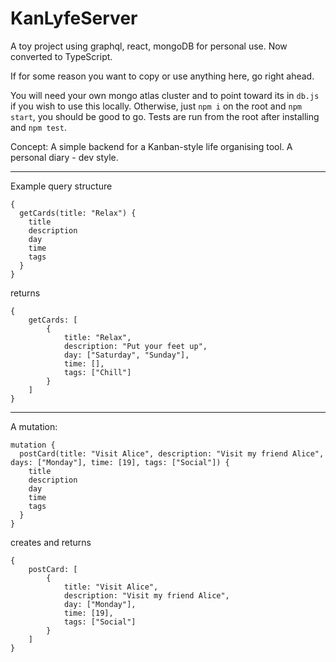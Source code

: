 # KanLyfeServer

A toy project using graphql, react, mongoDB for personal use. Now converted to TypeScript.

If for some reason you want to copy or use anything here, go right ahead.

You will need your own mongo atlas cluster and to point toward its in `db.js` if you wish to use this locally. Otherwise, just `npm i` on the root and `npm start`, you should be good to go. Tests are run from the root after installing and `npm test`.

Concept: A simple backend for a Kanban-style life organising tool. A personal diary - dev style.

----
Example query structure

```gql
{
  getCards(title: "Relax") {
    title
    description
    day
    time
    tags
  }
}

```
returns
```
{
	getCards: [
		{
			title: "Relax",
			description: "Put your feet up",
			day: ["Saturday", "Sunday"],
			time: [],
			tags: ["Chill"]
		}
	]
}
```
----

A mutation:

```gql
mutation {
  postCard(title: "Visit Alice", description: "Visit my friend Alice", days: ["Monday"], time: [19], tags: ["Social"]) {
    title
    description
  	day
    time
    tags
  }
}

```
creates and returns 
```
{
	postCard: [
		{
			title: "Visit Alice",
			description: "Visit my friend Alice",
			day: ["Monday"],
			time: [19],
			tags: ["Social"]
		}
	]
}
```
